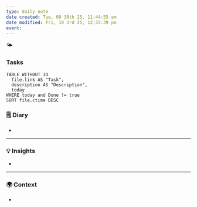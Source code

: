 ```yaml
---
type: daily note
date created: Tue, 09 30th 25, 11:44:55 am
date modified: Fri, 10 3rd 25, 12:33:39 pm
event:
---
```

🌤️
### Tasks

```dataview
TABLE WITHOUT ID
  file.link AS "Task",
  description AS "Description",
  today
WHERE today and Done != true
SORT file.ctime DESC
```



### 🗒️ Diary
-


---

### 💡 Insights
-


---

### 🌍 Context
-
